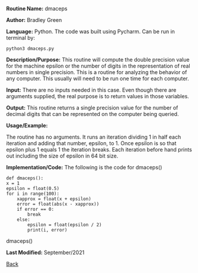
**Routine Name:**           dmaceps

**Author:** Bradley Green

**Language:** Python. The code was built using Pycharm. Can be run in terminal by:


    python3 dmaceps.py


**Description/Purpose:** This routine will compute the double precision value for the machine epsilon or the number of digits
in the representation of real numbers in single precision. This is a routine for analyzing the behavior of any computer. This
usually will need to be run one time for each computer.

**Input:** There are no inputs needed in this case. Even though there are arguments supplied, the real purpose is to
return values in those variables.

**Output:** This routine returns a single precision value for the number of decimal digits that can be represented on the
computer being queried.

**Usage/Example:**

The routine has no arguments.  It runs an iteration dividing 1 in half each iteration and adding that number, epsilon, to 1.  Once epsilon is so that 
epsilon plus 1 equals 1 the iteration breaks.  Each iteration before hand prints out including the size of epsilon in 64 bit size. 



**Implementation/Code:** The following is the code for dmaceps()

    def dmaceps():
    x = 1
    epsilon = float(0.5)
    for i in range(100):
        xapprox = float(x + epsilon)
        error = float(abs(x - xapprox))
        if error == 0:
            break
        else:
            epsilon = float(epsilon / 2)
            print(i, error)

dmaceps()



**Last Modified:** September/2021

[Back](README.md)
